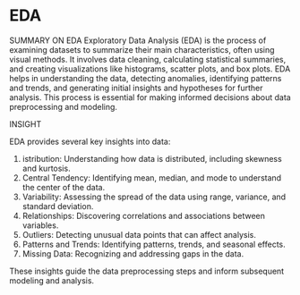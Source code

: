 # EDA
SUMMARY ON EDA
Exploratory Data Analysis (EDA) is the process of examining datasets to summarize their main characteristics, often using visual methods. It involves data cleaning, calculating statistical summaries, and creating visualizations like histograms, scatter plots, and box plots. EDA helps in understanding the data, detecting anomalies, identifying patterns and trends, and generating initial insights and hypotheses for further analysis. This process is essential for making informed decisions about data preprocessing and modeling.

INSIGHT

EDA provides several key insights into data:

1. istribution: Understanding how data is distributed, including skewness and kurtosis.
2. Central Tendency: Identifying mean, median, and mode to understand the center of the data.
3. Variability: Assessing the spread of the data using range, variance, and standard deviation.
4. Relationships: Discovering correlations and associations between variables.
5. Outliers: Detecting unusual data points that can affect analysis.
6. Patterns and Trends: Identifying patterns, trends, and seasonal effects.
7. Missing Data: Recognizing and addressing gaps in the data.

These insights guide the data preprocessing steps and inform subsequent modeling and analysis.
